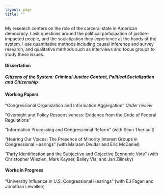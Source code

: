 ```yaml
---
layout: page
title: ""
---
```


My research centers on the role of the carceral state in American democracy. I ask questions around the political participation of justice-impacted people, and the socialization they experience at the hands of the system. I use quantitative methods including causal inference and survey research, and qualitative methods such as interviews and focus groups to study these issues.

#### Dissertation

##### Citizens of the System: Criminal Justice Contact, Political Socialization and Citizenship

#### Working Papers

“Congressional Organization and Information Aggregation”
*Under review*



“Oversight and Policy Responsiveness: Evidence from the Code of Federal Regulations”

"Information Processing and Congressional Reform" (with Sean Theriault)

“Hearing Our Voices: The Presence of Minority Interest Groups in Congressional Hearings” (with Maraam Dwidar and Eric McDaniel)

“Party Identification and the Subjective and Objective Economic Vote” (with
Christopher Wlezien, Mark Kayser, Bailey Via, and Jan Zilinsky)

#### Works in Progress

“University Influence in U.S. Congressional Hearings” (with EJ Fagan and Jonathan
Lewallen)
